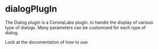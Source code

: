 # dialogPlugIn

The Dialog plugin is a CoronaLabs plugin. to handle the display of various type of dialogs. Many parameters can be customized for each type of dialog.

Look at the documentation of how to use
